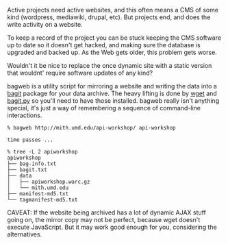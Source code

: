 Active projects need active websites, and this often means a CMS of 
some kind (wordpress, mediawiki, drupal, etc). But projects end, and
does the write activity on a website.

To keep a record of the project you can be stuck keeping the CMS software up 
to date so it doesn't get hacked, and making sure the database is upgraded 
and backed up. As the Web gets older, this problem gets worse.

Wouldn't it be nice to replace the once dynamic site with a static version
that wouldnt' require software updates of any kind?

bagweb is a utility script for mirroring a website and writing the data into
a [bagit] package for your data archive. The heavy lifting is done by [wget]
and [bagit.py] so you'll need to have those installed. bagweb really isn't
anything special, it's just a way of remembering a sequence of command-line
interactions.

    % bagweb http://mith.umd.edu/api-workshop/ api-workshop
    
    time passes ...

    % tree -L 2 apiworkshop
    apiworkshop
    ├── bag-info.txt
    ├── bagit.txt
    ├── data
    │   ├── apiworkshop.warc.gz
    │   └── mith.umd.edu
    ├── manifest-md5.txt
    └── tagmanifest-md5.txt

CAVEAT: If the website being archived has a lot of dynamic AJAX stuff going on,
the mirror copy may not be perfect, because wget doesn't execute JavaScript. But
it may work good enough for you, considering the alternatives.

[bagit]: https://en.wikipedia/wiki/BagIt
[bagit.py]: https://github.com/libraryofcongress/bagit-python
[wget]: https://www.gnu.org/software/wget/
